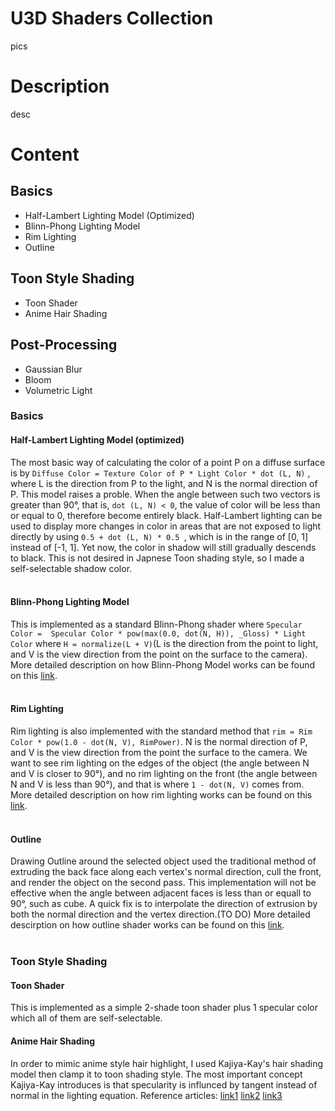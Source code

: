 U3D Shaders Collection
======================
pics
# Description
desc
# Content
## Basics
* Half-Lambert Lighting Model (Optimized)
* Blinn-Phong Lighting Model
* Rim Lighting
* Outline

## Toon Style Shading
* Toon Shader
* Anime Hair Shading

## Post-Processing 
* Gaussian Blur
* Bloom
* Volumetric Light

### Basics
#### Half-Lambert Lighting Model (optimized)
The most basic way of calculating the color of a point P on a diffuse surface is by `Diffuse Color = Texture Color of P * Light Color * dot (L, N)` , where L is the direction from P to the light, and N is the normal direction of P. This model raises a proble. When the angle between such two vectors is greater than 90°, that is, `dot (L, N) < 0`, the value of color will be less than or equal to 0, therefore become entirely black. Half-Lambert lighting can be used to display more changes in color in areas that are not exposed to light directly by using `0.5 + dot (L, N) * 0.5 `, which is in the range of [0, 1] instead of [-1, 1]. Yet now, the color in shadow will still gradually descends to black. This is not desired in Japnese Toon shading style, so I made a self-selectable shadow color.<br>
<br>

#### Blinn-Phong Lighting Model
This is implemented as a standard Blinn-Phong shader where `Specular Color =  Specular Color * pow(max(0.0, dot(N, H)), _Gloss) * Light Color` where `H = normalize(L + V)`(L is the direction from the point to light, and V is the view direction from the point on the surface to the camera). More detailed description on how Blinn-Phong Model works can be found on this [link](https://www.jianshu.com/p/6c45f0d7afd2).<br>
<br>

#### Rim Lighting
Rim lighting is also implemented with the standard method that `rim = Rim Color * pow(1.0 - dot(N, V), RimPower)`. N is the normal direction of P, and V is the view direction from the point the surface to the camera. We want to see rim lighting on the edges of the object (the angle between N and V is closer to 90°), and no rim lighting on the front (the angle between N and V is less than 90°), and that is where `1 - dot(N, V)` comes from. More detailed description on how rim lighting works can be found on this [link](https://blog.csdn.net/puppet_master/article/details/53548134).<br>
<br>

#### Outline
Drawing Outline around the selected object used the traditional method of extruding the back face along each vertex's normal direction, cull the front, and render the object on the second pass. This implementation will not be effective when the angle between adjacent faces is less than or equall to 90°, such as cube. A quick fix is to interpolate the direction of extrusion by both the normal direction and the vertex direction.(TO DO) More detailed descirption on how outline shader works can be found on this [link](https://blog.csdn.net/puppet_master/article/details/54000951).<br>
<br>

### Toon Style Shading
#### Toon Shader
This is implemented as a simple 2-shade toon shader plus 1 specular color which all of them are self-selectable.

#### Anime Hair Shading
In order to mimic anime style hair highlight, I used Kajiya-Kay's hair shading model then clamp it to toon shading style. The most important concept Kajiya-Kay introduces is that specularity is influnced by tangent instead of normal in the lighting equation. Reference articles: [link1](http://web.engr.oregonstate.edu/~mjb/cs519/Projects/Papers/HairRendering.pdf) [link2](https://www.zhihu.com/question/36946353) [link3](https://blog.csdn.net/sdqq1234/article/details/61437045)<br>
